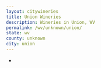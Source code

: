 ```yaml
---
layout: citywineries
title: Union Wineries
description: Wineries in Union, WV
permalink: /wv/unknown/union/
state: wv
county: unknown
city: union
---
```

-
